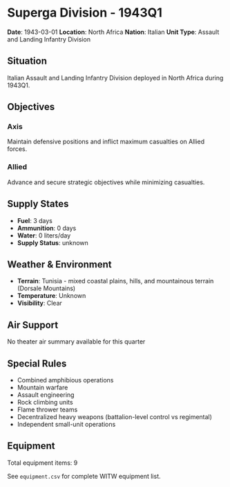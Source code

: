 # Superga Division - 1943Q1

**Date**: 1943-03-01
**Location**: North Africa
**Nation**: Italian
**Unit Type**: Assault and Landing Infantry Division

## Situation

Italian Assault and Landing Infantry Division deployed in North Africa during 1943Q1.

## Objectives

### Axis
Maintain defensive positions and inflict maximum casualties on Allied forces.

### Allied
Advance and secure strategic objectives while minimizing casualties.

## Supply States

- **Fuel**: 3 days
- **Ammunition**: 0 days
- **Water**: 0 liters/day
- **Supply Status**: unknown

## Weather & Environment

- **Terrain**: Tunisia - mixed coastal plains, hills, and mountainous terrain (Dorsale Mountains)
- **Temperature**: Unknown
- **Visibility**: Clear

## Air Support

No theater air summary available for this quarter

## Special Rules

- Combined amphibious operations
- Mountain warfare
- Assault engineering
- Rock climbing units
- Flame thrower teams
- Decentralized heavy weapons (battalion-level control vs regimental)
- Independent small-unit operations

## Equipment

Total equipment items: 9

See `equipment.csv` for complete WITW equipment list.
